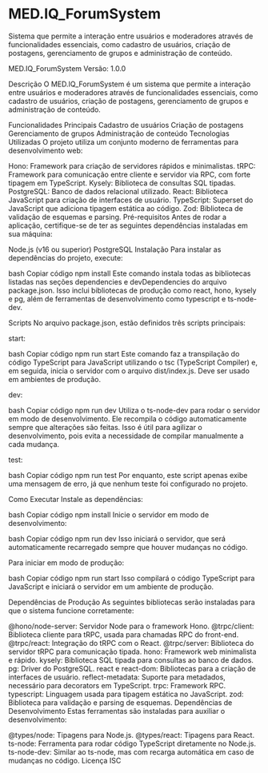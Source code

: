 # MED.IQ_ForumSystem
Sistema que permite a interação entre usuários e moderadores através de funcionalidades essenciais, como cadastro de usuários, criação de postagens, gerenciamento de grupos e administração de conteúdo.

MED.IQ_ForumSystem
Versão: 1.0.0

Descrição
O MED.IQ_ForumSystem é um sistema que permite a interação entre usuários e moderadores através de funcionalidades essenciais, como cadastro de usuários, criação de postagens, gerenciamento de grupos e administração de conteúdo.

Funcionalidades Principais
Cadastro de usuários
Criação de postagens
Gerenciamento de grupos
Administração de conteúdo
Tecnologias Utilizadas
O projeto utiliza um conjunto moderno de ferramentas para desenvolvimento web:

Hono: Framework para criação de servidores rápidos e minimalistas.
tRPC: Framework para comunicação entre cliente e servidor via RPC, com forte tipagem em TypeScript.
Kysely: Biblioteca de consultas SQL tipadas.
PostgreSQL: Banco de dados relacional utilizado.
React: Biblioteca JavaScript para criação de interfaces de usuário.
TypeScript: Superset do JavaScript que adiciona tipagem estática ao código.
Zod: Biblioteca de validação de esquemas e parsing.
Pré-requisitos
Antes de rodar a aplicação, certifique-se de ter as seguintes dependências instaladas em sua máquina:

Node.js (v16 ou superior)
PostgreSQL
Instalação
Para instalar as dependências do projeto, execute:

bash
Copiar código
npm install
Este comando instala todas as bibliotecas listadas nas seções dependencies e devDependencies do arquivo package.json. Isso inclui bibliotecas de produção como react, hono, kysely e pg, além de ferramentas de desenvolvimento como typescript e ts-node-dev.

Scripts
No arquivo package.json, estão definidos três scripts principais:

start:

bash
Copiar código
npm run start
Este comando faz a transpilação do código TypeScript para JavaScript utilizando o tsc (TypeScript Compiler) e, em seguida, inicia o servidor com o arquivo dist/index.js. Deve ser usado em ambientes de produção.

dev:

bash
Copiar código
npm run dev
Utiliza o ts-node-dev para rodar o servidor em modo de desenvolvimento. Ele recompila o código automaticamente sempre que alterações são feitas. Isso é útil para agilizar o desenvolvimento, pois evita a necessidade de compilar manualmente a cada mudança.

test:

bash
Copiar código
npm run test
Por enquanto, este script apenas exibe uma mensagem de erro, já que nenhum teste foi configurado no projeto.

Como Executar
Instale as dependências:

bash
Copiar código
npm install
Inicie o servidor em modo de desenvolvimento:

bash
Copiar código
npm run dev
Isso iniciará o servidor, que será automaticamente recarregado sempre que houver mudanças no código.

Para iniciar em modo de produção:

bash
Copiar código
npm run start
Isso compilará o código TypeScript para JavaScript e iniciará o servidor em um ambiente de produção.

Dependências de Produção
As seguintes bibliotecas serão instaladas para que o sistema funcione corretamente:

@hono/node-server: Servidor Node para o framework Hono.
@trpc/client: Biblioteca cliente para tRPC, usada para chamadas RPC do front-end.
@trpc/react: Integração do tRPC com o React.
@trpc/server: Biblioteca do servidor tRPC para comunicação tipada.
hono: Framework web minimalista e rápido.
kysely: Biblioteca SQL tipada para consultas ao banco de dados.
pg: Driver do PostgreSQL.
react e react-dom: Bibliotecas para a criação de interfaces de usuário.
reflect-metadata: Suporte para metadados, necessário para decorators em TypeScript.
trpc: Framework RPC.
typescript: Linguagem usada para tipagem estática no JavaScript.
zod: Biblioteca para validação e parsing de esquemas.
Dependências de Desenvolvimento
Estas ferramentas são instaladas para auxiliar o desenvolvimento:

@types/node: Tipagens para Node.js.
@types/react: Tipagens para React.
ts-node: Ferramenta para rodar código TypeScript diretamente no Node.js.
ts-node-dev: Similar ao ts-node, mas com recarga automática em caso de mudanças no código.
Licença
ISC
